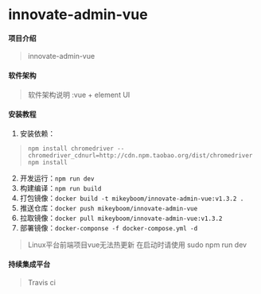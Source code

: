 # innovate-admin-vue

#### 项目介绍
>innovate-admin-vue

#### 软件架构
>软件架构说明 :vue + element UI

#### 安装教程

1. 安装依赖：
  > `npm install chromedriver --chromedriver_cdnurl=http://cdn.npm.taobao.org/dist/chromedriver`
  > `npm install`
2. 开发运行：`npm run dev`
3. 构建编译：`npm run build`
3. 打包镜像：`docker build -t mikeyboom/innovate-admin-vue:v1.3.2 .`
4. 推送仓库：`docker push mikeyboom/innovate-admin-vue`
5. 拉取镜像：`docker pull mikeyboom/innovate-admin-vue:v1.3.2`
6. 部署镜像：`docker-componse -f docker-compose.yml -d`


>Linux平台前端项目vue无法热更新 在启动时请使用 sudo npm run dev


#### 持续集成平台
>Travis ci
